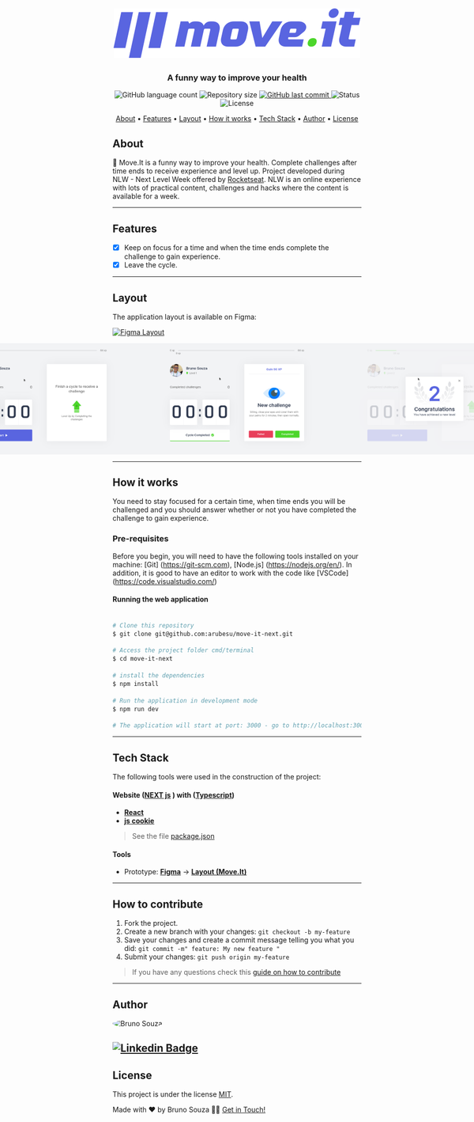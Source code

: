 <h1 align="center">
    <img alt="Move.It" title="#move-it-next" src="./public/logo-full.svg" />
</h1>

<h3 align="center"> A funny way to improve your health
</h3>

<p align="center">
  <img alt="GitHub language count" src="https://img.shields.io/github/languages/count/arubesu/move-it-next">

  <img alt="Repository size" src="https://img.shields.io/github/repo-size/arubesu/move-it-next">

  <a href="https://github.com/arubesu/move-it-next/commits/master">
    <img alt="GitHub last commit" src="https://img.shields.io/github/last-commit/arubesu/move-it-next">
  </a>
    <img alt="Status" src="https://img.shields.io/badge/Status-Finished-green">

   <img alt="License" src="https://img.shields.io/badge/license-MIT-brightgreen">
</p>


<p align="center">
 <a href="#about">About</a> •
 <a href="#features">Features</a> •
 <a href="#layout">Layout</a> •
 <a href="#how-it-works">How it works</a> •
 <a href="#tech-stack">Tech Stack</a> •
 <a href="#author">Author</a> •
 <a href="#license">License</a>
</p>


## About

🧘 Move.It  is a funny way to improve your health. Complete challenges after time ends to receive experience and level up.
Project developed during  NLW - Next Level Week  offered by [Rocketseat](https://blog.rocketseat.com.br/). NLW is an online experience with lots of practical content, challenges and hacks where the content is available for a week.

---

## Features

- [x] Keep on focus for a time and when the time ends complete the challenge to gain experience. 
- [x] Leave the cycle.
---

## Layout

The application layout is available on Figma:

<a href="https://www.figma.com/file/6UgOfcxDDZkH6quKQFnWx1/Move.it-1.0-(Copy)?node-id=160%3A2761">
  <img alt="Figma Layout" src="https://img.shields.io/badge/Layout%20-Figma-%2304D361">
</a>

<p align="center" style="display: flex; align-items: flex-start; justify-content: center;">
 <img  alt="Home Page"  title="#HomePage"  src="./screenshots/home.png"  width="400px">

 <img  alt="Challenge"  title="#challenge"  src="./screenshots/challenge.png"  width="400px">

 <img  alt="Completed Challenge"  title="#completed-challenge"  src="./screenshots/completed-challenge.png"  width="400px">

---

## How it works
You need to stay focused for a certain time, when time ends you will be challenged and you should answer whether or not you have completed the challenge to gain experience.

### Pre-requisites

Before you begin, you will need to have the following tools installed on your machine:
[Git] (https://git-scm.com), [Node.js] (https://nodejs.org/en/).
In addition, it is good to have an editor to work with the code like [VSCode] (https://code.visualstudio.com/)

#### Running the web application

```bash

# Clone this repository
$ git clone git@github.com:arubesu/move-it-next.git

# Access the project folder cmd/terminal
$ cd move-it-next

# install the dependencies
$ npm install

# Run the application in development mode
$ npm run dev

# The application will start at port: 3000 - go to http://localhost:3000/

```
---

## Tech Stack

The following tools were used in the construction of the project:

#### **Website**  ([NEXT js](https://nextjs.org/) ) with ([Typescript](https://www.typescriptlang.org/))

-   **[React](https://reactjs.org/)**
-   **[js cookie](https://github.com/js-cookie/js-cookie)**

> See the file  [package.json](https://github.com/arubesu/move-it-next/blob/master/package.json)

#### **Tools**

-   Prototype:  **[Figma](https://www.figma.com/)**  →  **[Layout (Move.It)](https://www.figma.com/file/6UgOfcxDDZkH6quKQFnWx1/Move.it-1.0-(Copy)?node-id=160%3A2761)**
---
## How to contribute

1. Fork the project.
2. Create a new branch with your changes: `git checkout -b my-feature`
3. Save your changes and create a commit message telling you what you did: `git commit -m" feature: My new feature "`
4. Submit your changes: `git push origin my-feature`
> If you have any questions check this [guide on how to contribute](https://github.com/firstcontributions/first-contributions)

---

## Author

 <img style="border-radius: 50%;" src="https://avatars.githubusercontent.com/u/29710382?v=4" width="100px;" alt="Bruno Souza"/>
 <br />

 [![Linkedin Badge](https://img.shields.io/badge/-Bruno_Souza-blue?style=flat-square&logo=Linkedin&logoColor=white&link=https://www.linkedin.com/in/bruno-a-souza/)](https://www.linkedin.com/in/bruno-a-souza/)
---

## License

This project is under the license [MIT](./LICENSE).

Made with ❤️  by Bruno Souza 👋🏽 [Get in Touch!](https://www.linkedin.com/in/bruno-a-souza/)
